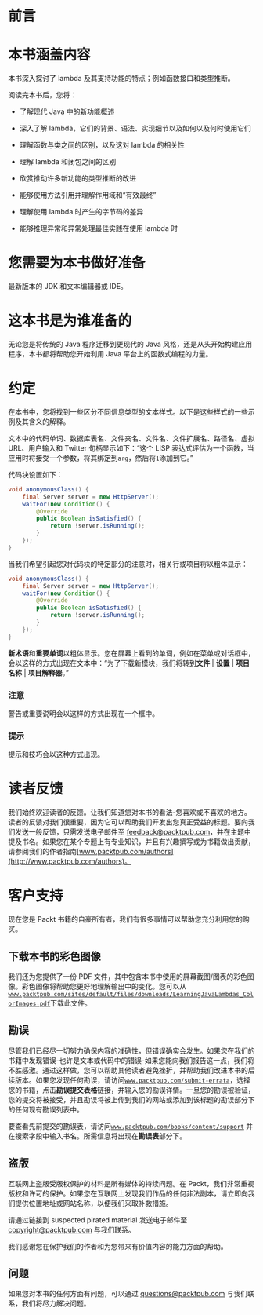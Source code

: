 # 前言

# 本书涵盖内容

本书深入探讨了 lambda 及其支持功能的特点；例如函数接口和类型推断。

阅读完本书后，您将：

+   了解现代 Java 中的新功能概述

+   深入了解 lambda，它们的背景、语法、实现细节以及如何以及何时使用它们

+   理解函数与类之间的区别，以及这对 lambda 的相关性

+   理解 lambda 和闭包之间的区别

+   欣赏推动许多新功能的类型推断的改进

+   能够使用方法引用并理解作用域和“有效最终”

+   理解使用 lambda 时产生的字节码的差异

+   能够推理异常和异常处理最佳实践在使用 lambda 时

# 您需要为本书做好准备

最新版本的 JDK 和文本编辑器或 IDE。

# 这本书是为谁准备的

无论您是将传统的 Java 程序迁移到更现代的 Java 风格，还是从头开始构建应用程序，本书都将帮助您开始利用 Java 平台上的函数式编程的力量。

# 约定

在本书中，您将找到一些区分不同信息类型的文本样式。以下是这些样式的一些示例及其含义的解释。

文本中的代码单词、数据库表名、文件夹名、文件名、文件扩展名、路径名、虚拟 URL、用户输入和 Twitter 句柄显示如下：“这个 LISP 表达式评估为一个函数，当应用时将接受一个参数，将其绑定到`arg`，然后将`1`添加到它。”

代码块设置如下：

```java
void anonymousClass() {
    final Server server = new HttpServer();
    waitFor(new Condition() {
        @Override
        public Boolean isSatisfied() {
            return !server.isRunning();
        }
    });
}
```

当我们希望引起您对代码块的特定部分的注意时，相关行或项目将以粗体显示：

```java
void anonymousClass() {
    final Server server = new HttpServer();
    waitFor(new Condition() {
        @Override
        public Boolean isSatisfied() {
            return !server.isRunning();
        }
    });
}
```

**新术语**和**重要单词**以粗体显示。您在屏幕上看到的单词，例如在菜单或对话框中，会以这样的方式出现在文本中：“为了下载新模块，我们将转到**文件** | **设置** | **项目名称** | **项目解释器**。”

### 注意

警告或重要说明会以这样的方式出现在一个框中。

### 提示

提示和技巧会以这种方式出现。

# 读者反馈

我们始终欢迎读者的反馈。让我们知道您对本书的看法-您喜欢或不喜欢的地方。读者的反馈对我们很重要，因为它可以帮助我们开发出您真正受益的标题。要向我们发送一般反馈，只需发送电子邮件至 feedback@packtpub.com，并在主题中提及书名。如果您在某个专题上有专业知识，并且有兴趣撰写或为书籍做出贡献，请参阅我们的作者指南[www.packtpub.com/authors](http://www.packtpub.com/authors)。

# 客户支持

现在您是 Packt 书籍的自豪所有者，我们有很多事情可以帮助您充分利用您的购买。

## 下载本书的彩色图像

我们还为您提供了一份 PDF 文件，其中包含本书中使用的屏幕截图/图表的彩色图像。彩色图像将帮助您更好地理解输出中的变化。您可以从[`www.packtpub.com/sites/default/files/downloads/LearningJavaLambdas_ColorImages.pdf`](https://www.packtpub.com/sites/default/files/downloads/LearningJavaLambdas_ColorImages.pdf)下载此文件。

## 勘误

尽管我们已经尽一切努力确保内容的准确性，但错误确实会发生。如果您在我们的书籍中发现错误-也许是文本或代码中的错误-如果您能向我们报告这一点，我们将不胜感激。通过这样做，您可以帮助其他读者避免挫折，并帮助我们改进本书的后续版本。如果您发现任何勘误，请访问[`www.packtpub.com/submit-errata`](http://www.packtpub.com/submit-errata)，选择您的书籍，点击**勘误提交表格**链接，并输入您的勘误详情。一旦您的勘误被验证，您的提交将被接受，并且勘误将被上传到我们的网站或添加到该标题的勘误部分下的任何现有勘误列表中。

要查看先前提交的勘误表，请访问[`www.packtpub.com/books/content/support`](https://www.packtpub.com/books/content/support) 并在搜索字段中输入书名。所需信息将出现在**勘误表**部分下。

## 盗版

互联网上盗版受版权保护的材料是所有媒体的持续问题。在 Packt，我们非常重视版权和许可的保护。如果您在互联网上发现我们作品的任何非法副本，请立即向我们提供位置地址或网站名称，以便我们采取补救措施。

请通过链接到 suspected pirated material 发送电子邮件至 copyright@packtpub.com 与我们联系。

我们感谢您在保护我们的作者和为您带来有价值内容的能力方面的帮助。

## 问题

如果您对本书的任何方面有问题，可以通过 questions@packtpub.com 与我们联系，我们将尽力解决问题。
